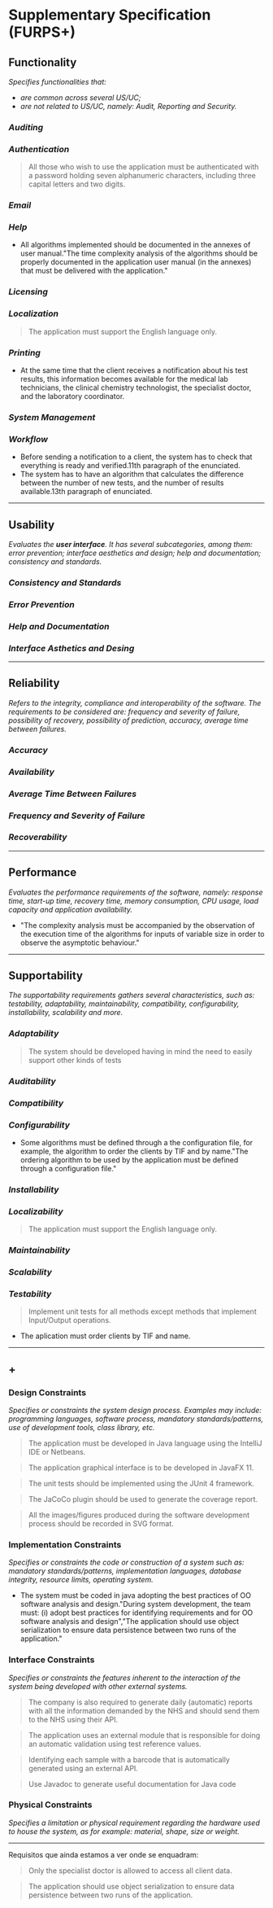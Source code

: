 # Supplementary Specification (FURPS+)

## Functionality

_Specifies functionalities that:_

- _are common across several US/UC;_
- _are not related to US/UC, namely: Audit, Reporting and Security._

### _Auditing_

### _Authentication_

>All those who wish to use the application must be authenticated with a password holding seven alphanumeric characters, including three capital letters and two digits.

### _Email_

### _Help_

- All algorithms implemented should be documented in the annexes of user manual."The time complexity analysis of the algorithms should be properly documented in the application user manual (in the annexes) that must be delivered with the application."

### _Licensing_

### _Localization_ 

> The application must support the English language only.

### _Printing_ 

- At the same time that the client receives a notification about his test results, this information becomes available for the medical lab technicians, the clinical chemistry technologist, the specialist doctor, and the laboratory
  coordinator.
  
### _System Management_
  
### _Workflow_ 

- Before sending a notification to a client, the system has to check that everything is ready and verified.11th paragraph of the enunciated.
- The system has to have an algorithm that calculates the difference between the number of new tests, and the number of results available.13th paragraph of enunciated.
________
## Usability 

_Evaluates the **user interface**. It has several subcategories,
among them: error prevention; interface aesthetics and design; help and
documentation; consistency and standards._

### _Consistency and Standards_

### _Error Prevention_

### _Help and Documentation_

### _Interface Asthetics and Desing_
______
## Reliability
_Refers to the integrity, compliance and interoperability of the software. The requirements to be considered are: frequency and severity of failure, possibility of recovery, possibility of prediction, accuracy, average time between failures._

### _Accuracy_

### _Availability_

### _Average Time Between Failures_

### _Frequency and Severity of Failure_

### _Recoverability_
______

## Performance
_Evaluates the performance requirements of the software, namely: response time, start-up time, recovery time, memory consumption, CPU usage, load capacity and application availability._
- "The complexity analysis must be accompanied by the observation of the execution time of the
algorithms for inputs of variable size in order to observe the asymptotic behaviour."
  
_______

## Supportability

_The supportability requirements gathers several characteristics, such as:
testability, adaptability, maintainability, compatibility,
configurability, installability, scalability and more._ 

### _Adaptability_

>The system should be developed having in mind the need to easily support other kinds of tests

### _Auditability_

### _Compatibility_

### _Configurability_

- Some algorithms must be defined through a the configuration file, for example, the algorithm to order the clients by TIF and by name."The ordering algorithm to be used by the application must be defined through a configuration
  file."

### _Installability_

### _Localizability_

> The application must support the English language only.

### _Maintainability_

### _Scalability_

### _Testability_

>Implement unit tests for all methods except methods that implement Input/Output operations.

- The aplication must order clients by TIF and name.

________
## +

### Design Constraints

_Specifies or constraints the system design process. Examples may include: programming languages, software process, mandatory standards/patterns, use of development tools, class library, etc._

>The application must be developed in Java language using the IntelliJ IDE or Netbeans.

>The application graphical interface is to be developed in JavaFX 11.

>The unit tests should be implemented using the JUnit 4 framework. 

>The JaCoCo plugin should be used to generate the coverage report.

>All the images/figures produced during the software development process should be recorded in SVG format.
  
### Implementation Constraints

_Specifies or constraints the code or construction of a system
such as: mandatory standards/patterns, implementation languages,
database integrity, resource limits, operating system._

- The system must be coded in java adopting the best practices of OO software analysis and design."During system development, the team must: (i) adopt best practices for identifying requirements
  and for OO software analysis and design","The application should use object serialization to ensure data persistence between two runs of the
  application."
  
### Interface Constraints

_Specifies or constraints the features inherent to the interaction of the
system being developed with other external systems._

>The company is also required to generate daily (automatic) reports with all the information demanded by the NHS and should send them to the NHS using their API.

>The application uses an external module that is responsible for doing an automatic validation using test reference values.

>Identifying each sample with a barcode that is automatically generated using an external API.

>Use Javadoc to generate useful documentation for Java code

### Physical Constraints

_Specifies a limitation or physical requirement regarding the hardware used to house the system, as for example: material, shape, size or weight._
_________

Requisitos que ainda estamos a ver onde se enquadram:

> Only the specialist doctor is allowed to access all client data.

>The application should use object serialization to ensure data persistence between two runs of the application.
